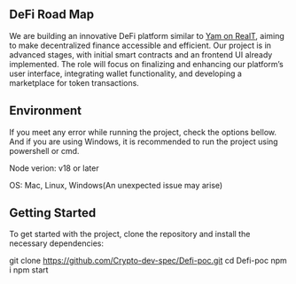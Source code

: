 ## DeFi Road Map

We are building an innovative DeFi platform similar to [Yam on RealT](https://staging-yam.realtoken.network), aiming to make decentralized finance accessible and efficient. 
Our project is in advanced stages, with initial smart contracts and an frontend UI already implemented.
The role will focus on finalizing and enhancing our platform’s user interface, integrating wallet functionality, and developing a marketplace for token transactions. 

## Environment

If you meet any error while running the project, check the options bellow. And if you are using Windows, it is recommended to run the project using powershell or cmd.

Node verion: v18 or later

OS: Mac, Linux, Windows(An unexpected issue may arise)

## Getting Started

To get started with the project, clone the repository and install the necessary dependencies:

git clone https://github.com/Crypto-dev-spec/Defi-poc.git
cd Defi-poc
npm i
npm start

